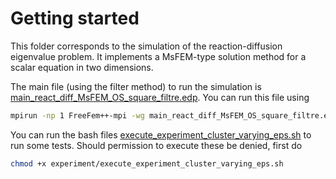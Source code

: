 # Getting started
This folder corresponds to the simulation of the reaction-diffusion eigenvalue problem. It implements a MsFEM-type solution method for a scalar equation in two dimensions.

The main file (using the filter method) to run the simulation is [main_react_diff_MsFEM_OS_square_filtre.edp](main_react_diff_MsFEM_OS_square_filtre.edp). You can run this file using 

```bash
mpirun -np 1 FreeFem++-mpi -wg main_react_diff_MsFEM_OS_square_filtre.edp -v 0
```

You can run the bash files [execute_experiment_cluster_varying_eps.sh](experiment/execute_experiment_cluster_varying_eps.sh) to run some tests.
Should permission to execute these be denied, first do 

```bash 
chmod +x experiment/execute_experiment_cluster_varying_eps.sh
```
